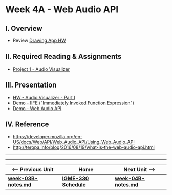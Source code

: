 # Week 4A - Web Audio API 

## I. Overview
- Review [Drawing App HW](https://github.com/tonethar/IGME-330-Master/blob/master/notes/HW-drawing-app.md)

## II. Required Reading & Assignments
- [Project 1 - Audio Visualizer](../projects/project-1.md)

## III. Presentation
- [HW - Audio Visualizer - Part I](https://github.com/tonethar/IGME-330-Master/blob/master/notes/HW-AV-1.md)
- [Demo - IIFE ("Immediately Invoked Function Expression")](https://github.com/tonethar/IGME-330-Master/blob/master/notes/demo-iife.md)
- [Demo - Web Audio API](https://github.com/tonethar/IGME-330-Master/blob/master/notes/demo-web-audio-1.md)

## IV. Reference
- https://developer.mozilla.org/en-US/docs/Web/API/Web_Audio_API/Using_Web_Audio_API
- http://teropa.info/blog/2016/08/19/what-is-the-web-audio-api.html



<hr><hr>

| <-- Previous Unit | Home | Next Unit -->
| --- | --- | --- 
| [**week-03B-notes.md**](week-03B-notes.md)     |  [**IGME-330 Schedule**](../schedule.md) | [**week-04B-notes.md**](week-04B-notes.md)

